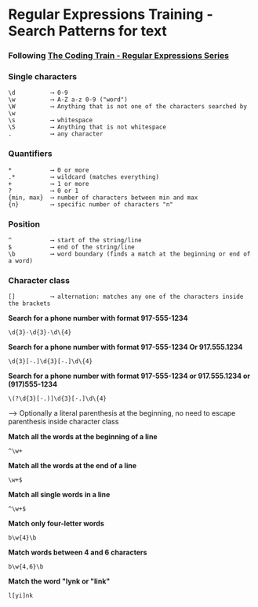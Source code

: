 # Regular Expressions Training - Search Patterns for text

### Following [The Coding Train - Regular Expressions Series](https://www.youtube.com/watch?v=7DG3kCDx53c&list=PLRqwX-V7Uu6YEypLuls7iidwHMdCM6o2w)

### Single characters
```
\d          ⟶ 0-9
\w          ⟶ A-Z a-z 0-9 ("word")
\W          ⟶ Anything that is not one of the characters searched by \w
\s          ⟶ whitespace
\S          ⟶ Anything that is not whitespace
.           ⟶ any character
```

### Quantifiers
```
*           ⟶ 0 or more 
.*          ⟶ wildcard (matches everything)
+           ⟶ 1 or more
?           ⟶ 0 or 1
{min, max}  ⟶ number of characters between min and max
{n}         ⟶ specific number of characters "n"
```

### Position
```
^           ⟶ start of the string/line
$           ⟶ end of the string/line
\b          ⟶ word boundary (finds a match at the beginning or end of a word)
```

### Character class
```
[]          ⟶ alternation: matches any one of the characters inside the brackets
```

**Search for a phone number with format 917-555-1234**
```
\d{3}-\d{3}-\d\{4}
```

**Search for a phone number with format 917-555-1234 Or 917.555.1234**
```
\d{3}[-.]\d{3}[-.]\d\{4}
```

**Search for a phone number with format 917-555-1234 or 917.555.1234 or (917)555-1234**
```
\(?\d{3}[-.)]\d{3}[-.]\d\{4}
```
⟶ Optionally a literal parenthesis at the beginning, no need to escape parenthesis inside character class

**Match all the words at the beginning of a line**
```
^\w+
``` 

**Match all the words at the end of a line**
```
\w+$
```

**Match all single words in a line**
```
^\w+$
```

**Match only four-letter words**
```
b\w{4}\b
```

**Match words between 4 and 6 characters**
```
b\w{4,6}\b
```

**Match the word "lynk or "link"**
```
l[yi]nk
```

